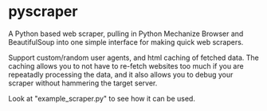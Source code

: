 # pyscraper
A Python based web scraper, pulling in Python Mechanize Browser and BeautifulSoup into one simple interface for making quick web scrapers. 

Support custom/random user agents, and html caching of fetched data. The caching allows you to not have to re-fetch websites too much if you are repeatadly processing the data, and it also allows you to debug your scraper without hammering the target server.

Look at "example_scraper.py" to see how it can be used.

